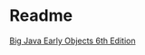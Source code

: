 # Readme
[Big Java Early Objects 6th Edition](https://drive.google.com/file/d/1QWhXSJYwSYm5lVZ7eOBiqb8osqONw-kz/view?usp=sharing)
